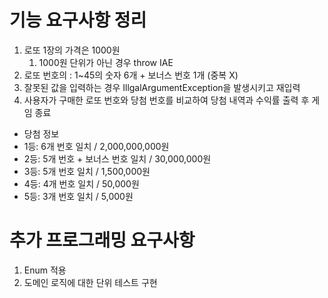 # 기능 요구사항 정리

1. 로또 1장의 가격은 1000원
    1. 1000원 단위가 아닌 경우 throw IAE
2. 로또 번호의 : 1~45의 숫자 6개 + 보너스 번호 1개 (중복 X)
3. 잘못된 값을 입력하는 경우 IllgalArgumentException을 발생시키고 재입력
4. 사용자가 구매한 로또 번호와 당첨 번호를 비교하여 당첨 내역과 수익률 출력 후 게임 종료

- 당첨 정보
- 1등: 6개 번호 일치 / 2,000,000,000원
- 2등: 5개 번호 + 보너스 번호 일치 / 30,000,000원
- 3등: 5개 번호 일치 / 1,500,000원
- 4등: 4개 번호 일치 / 50,000원
- 5등: 3개 번호 일치 / 5,000원

# 추가 프로그래밍 요구사항

1. Enum 적용
2. 도메인 로직에 대한 단위 테스트 구현

